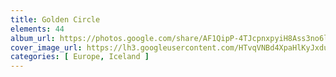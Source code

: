 ```yaml
---
title: Golden Circle
elements: 44
album_url: https://photos.google.com/share/AF1QipP-4TJcpnxpyiH8Ass3no6lu5QzzyI_iE31gWqaXEyMFGlhQEvf9HdTglOAUi-2TQ?key=azR5dlZJOTRxYmc2blhjVlJlTzFKYmJBQnB1SURn
cover_image_url: https://lh3.googleusercontent.com/HTvqVNBd4XpaHlKyJxdu812t5V2hLLHKe61FMdJgCO-uWjSgJiPBiTVyHIOCkBOmRJgSKDLUsZ9wfyhI7-SenOazsG4TI6tufqVl1Xf2Kbs_gNwg1UXK54yK8Nw81xi6egDZjvdOzqdJzQpot0zU7WIC4q_yzYWoyHruuCkS584TLIGoCczOKwh1L4pp_mehtbQObwMAPEpl9XaMk4S9ljixM8ibIwAdqhHO_j2EjZpLepjSNylkhzuMu8fLGgTt7hw-PXKwhj_DoFzSrBa10O9d7FtXntk6tUlQZ3l3NaKqIKfciI39Di5-fPFUp-md_LjT5zCl0kcaXU78aUhoDN4vX0yHcJCWwvTT2i-SoITm-x02CQmKYwkn1B232vJBkG2da5xnknbcrYYVBpxDBz-7lIX8Ft9Q3-1dGs4i-SqIzRXrWpE4X8OmC7tBLcrkX550aF78WWDYN5jZDTwDyrAhzlOH2UWDiUN4D29naLBM9y8PAdotUEdIkk5zHAOkGFmysgxjFHiDnLh3pZAmJsQJi0J8EZWMRW2gt3r8NaRqj7IKpWL9Y0JKalNzX9v6zwnkOuBXZO_9RUh79crIt4HUclbW5sDqTulCPqlLG8K0Li_brkdhyJPg1m2eqQTlThTEq7T1qjTGUMJCYV8DSBjjJft-TwUv3lUJTyJjh0kZNTwk53Bo1c8=s195-p-k-no
categories: [ Europe, Iceland ]
---
```

